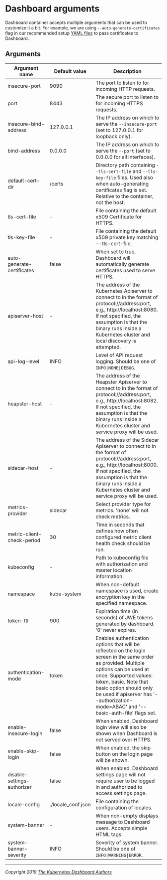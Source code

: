 # Dashboard arguments

Dashboard container accepts multiple arguments that can be used to customize it a bit. For example, we are using `--auto-generate-certificates` flag in our recommended setup [YAML files](https://github.com/kubernetes/dashboard/blob/master/aio/deploy/recommended.yaml) to pass certificates to Dashboard.

## Arguments

| Argument name               | Default value      | Description                                                                                                                                                                                                                                                                                               |
|-----------------------------|--------------------|-----------------------------------------------------------------------------------------------------------------------------------------------------------------------------------------------------------------------------------------------------------------------------------------------------------|
| insecure-port	              | 9090               | The port to listen to for incoming HTTP requests.                                                                                                                                                                                                                                                         |
| port                        | 8443               | The secure port to listen to for incoming HTTPS requests.                                                                                                                                                                                                                                                 |
| insecure-bind-address       | 127.0.0.1          | The IP address on which to serve the `--insecure-port` (set to 127.0.0.1 for loopback only).                                                                                                                                                                                                              |
| bind-address                | 0.0.0.0            | The IP address on which to serve the `--port` (set to 0.0.0.0 for all interfaces).                                                                                                                                                                                                                        |
| default-cert-dir            | /certs             | Directory path containing `--tls-cert-file` and `--tls-key-file` files. Used also when auto-generating certificates flag is set. Relative to the container, not the host.                                                                                                                                 |
| tls-cert-file               | -                  | File containing the default x509 Certificate for HTTPS.                                                                                                                                                                                                                                                   |
| tls-key-file                | -                  | File containing the default x509 private key matching --tls-cert-file.                                                                                                                                                                                                                                    |
| auto-generate-certificates  | false              | When set to true, Dashboard will automatically generate certificates used to serve HTTPS.                                                                                                                                                                                                                 |
| apiserver-host              | -                  | The address of the Kubernetes Apiserver to connect to in the format of protocol://address:port, e.g., http://localhost:8080. If not specified, the assumption is that the binary runs inside a Kubernetes cluster and local discovery is attempted.                                                       |
| api-log-level               | INFO               | Level of API request logging. Should be one of `INFO\|NONE\|DEBUG`. |
| heapster-host               | -                  | The address of the Heapster Apiserver to connect to in the format of protocol://address:port, e.g., http://localhost:8082. If not specified, the assumption is that the binary runs inside a Kubernetes cluster and service proxy will be used.                                                           |
| sidecar-host                | -                  | The address of the Sidecar Apiserver to connect to in the format of protocol://address:port, e.g., http://localhost:8000. If not specified, the assumption is that the binary runs inside a Kubernetes cluster and service proxy will be used.                                                            |
| metrics-provider            | sidecar            | Select provider type for metrics. 'none' will not check metrics.                                                                                                                                                                                                                                          |
| metric-client-check-period  | 30                 | Time in seconds that defines how often configured metric client health check should be run.                                                                                                                                                                                                               |
| kubeconfig                  | -                  | Path to kubeconfig file with authorization and master location information.                                                                                                                                                                                                                               |
| namespace                   | kube-system        | When non-default namespace is used, create encryption key in the specified namespace.                                                                                                                                                                                                                     |
| token-ttl                   | 900                | Expiration time (in seconds) of JWE tokens generated by dashboard. '0' never expires.                                                                                                                                                                                                                     |
| authentication-mode         | token              | Enables authentication options that will be reflected on the login screen in the same order as provided. Multiple options can be used at once. Supported values: token, basic. Note that basic option should only be used if apiserver has '--authorization-mode=ABAC' and '--basic-auth-file' flags set. |
| enable-insecure-login       | false              | When enabled, Dashboard login view will also be shown when Dashboard is not served over HTTPS.                                                                                                                                                                                                            |
| enable-skip-login           | false              | When enabled, the skip button on the login page will be shown.                                                                                                                                                                                                                                            |
| disable-settings-authorizer | false              | When enabled, Dashboard settings page will not require user to be logged in and authorized to access settings page.                                                                                                                                                                                       |
| locale-config               | ./locale_conf.json | File containing the configuration of locales.                                                                                                                                                                                                                                                             |
| system-banner               | -                  | When non-empty displays message to Dashboard users. Accepts simple HTML tags.                                                                                                                                                                                                                             |
| system-banner-severity      | INFO               | Severity of system banner. Should be one of `INFO\|WARNING\|ERROR`. |

----
_Copyright 2019 [The Kubernetes Dashboard Authors](https://github.com/kubernetes/dashboard/graphs/contributors)_
